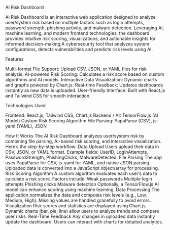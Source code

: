 AI Risk Dashboard

AI Risk Dashboard is an interactive web application designed to analyze user/system risk based on multiple factors such as login attempts, password strength, phishing activity, and malware detection. Leveraging AI, machine learning, and modern frontend technologies, the dashboard provides intuitive risk scoring, visualizations, and actionable insights for informed decision-making.A cybersecurity tool that analyzes system configurations, detects vulnerabilities and predicts risk levels using AI.  

Features

Multi-format File Support: Upload CSV, JSON, or YAML files for risk analysis.
AI-powered Risk Scoring: Calculates a risk score based on custom algorithms and AI models.
Interactive Data Visualization: Dynamic charts and graphs powered by Chart.js.
Real-time Feedback: Updates dashboards instantly as new data is uploaded.
User-friendly Interface: Built with React.js and Tailwind CSS for smooth interaction.

Technologies Used

Frontend:
React.js, Tailwind CSS, Chart.js
Backend / AI:
TensorFlow.js (AI Model)
Custom Risk Scoring Algorithm
File Parsing:
PapaParse (CSV), js-yaml (YAML), JSON

How It Works
The AI Risk Dashboard analyzes user/system risk by combining file parsing, AI-based risk scoring, and interactive visualization. Here’s the step-by-step workflow:
Data Upload
Users upload their data in CSV, JSON, or YAML format.
Example fields: UserID, LoginAttempts, PasswordStrength, PhishingClicks, MalwareDetected.
File Parsing
The app uses PapaParse for CSV, js-yaml for YAML, and native JSON parsing.
Uploaded data is converted into a JavaScript object/array for processing.
Risk Scoring Algorithm
A custom algorithm evaluates each user’s data to calculate a risk score.
Factors include:
Weak passwords
Multiple login attempts
Phishing clicks
Malware detection
Optionally, a TensorFlow.js AI model can enhance scoring using machine learning.
Data Processing
The application normalizes the data and computes risk levels (e.g., Low, Medium, High).
Missing values are handled gracefully to avoid errors.
Visualization
Risk scores and statistics are displayed using Chart.js.
Dynamic charts (bar, pie, line) allow users to analyze trends and compare user risks.
Real-Time Feedback
Any changes in uploaded data instantly update the dashboard.
Users can interact with charts for detailed analytics.

